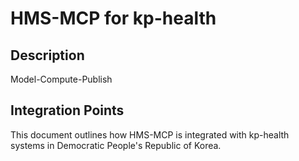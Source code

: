 # HMS-MCP for kp-health

## Description

Model-Compute-Publish

## Integration Points

This document outlines how HMS-MCP is integrated with kp-health systems in Democratic People's Republic of Korea.
